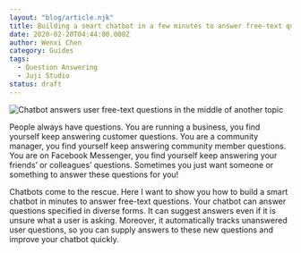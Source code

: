 ```yaml
---
layout: "blog/article.njk"
title: Building a smart chatbot in a few minutes to answer free-text questions
date: 2020-02-20T04:44:00.000Z
author: Wenxi Chen
category: Guides
tags:
  - Question Answering
  - Juji Studio
status: draft
---
```

![Chatbot answers user free-text questions in the middle of another topic](/uploads/free1.png "Chatbot answers user free-text questions in the middle of another topic")

People always have questions. You are running a business, you find yourself keep answering customer questions. You are a community manager, you find yourself keep answering community member questions. You are on Facebook Messenger, you find yourself keep answering your friends’ or colleagues’ questions. Sometimes you just want someone or something to answer these questions for you!

Chatbots come to the rescue. Here I want to show you how to build a smart chatbot in minutes to answer free-text questions. Your chatbot can answer questions specified in diverse forms. It can suggest answers even if it is unsure what a user is asking. Moreover, it automatically tracks unanswered user questions, so you can supply answers to these new questions and improve your chatbot quickly.
